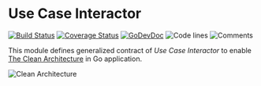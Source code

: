 # Use Case Interactor

[![Build Status](https://github.com/swaggest/usecase/workflows/test/badge.svg)](https://github.com/swaggest/usecase/actions?query=branch%3Amaster+workflow%3Atest)
[![Coverage Status](https://codecov.io/gh/swaggest/usecase/branch/master/graph/badge.svg)](https://codecov.io/gh/swaggest/usecase)
[![GoDevDoc](https://img.shields.io/badge/dev-doc-00ADD8?logo=go)](https://pkg.go.dev/github.com/swaggest/usecase)
![Code lines](https://sloc.xyz/github/swaggest/usecase/?category=code)
![Comments](https://sloc.xyz/github/swaggest/usecase/?category=comments)

This module defines generalized contract of *Use Case Interactor* to enable 
[The Clean Architecture](https://blog.cleancoder.com/uncle-bob/2012/08/13/the-clean-architecture.html) 
in Go application.

![Clean Architecture](https://blog.cleancoder.com/uncle-bob/images/2012-08-13-the-clean-architecture/CleanArchitecture.jpg)

